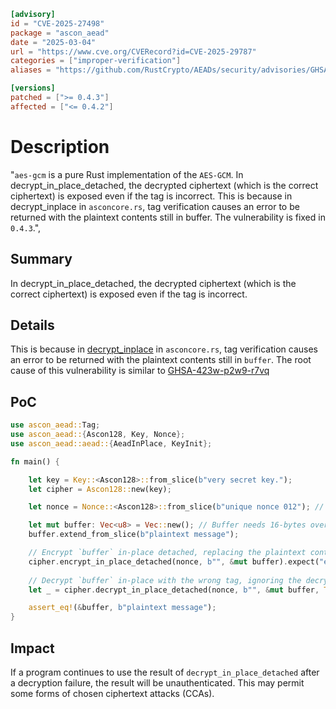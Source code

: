 ```toml
[advisory]
id = "CVE-2025-27498"
package = "ascon_aead"
date = "2025-03-04"
url = "https://www.cve.org/CVERecord?id=CVE-2025-29787"
categories = ["improper-verification"]
aliases = "https://github.com/RustCrypto/AEADs/security/advisories/GHSA-r38m-44fw-h886"

[versions]
patched = [">= 0.4.3"]
affected = ["<= 0.4.2"]
```

# Description

"`aes-gcm` is a pure Rust implementation of the `AES-GCM`. In decrypt_in_place_detached, the decrypted ciphertext (which is the correct ciphertext) is exposed even if the tag is incorrect. This is because in decrypt_inplace in `asconcore.rs`, tag verification causes an error to be returned with the plaintext contents still in buffer. The vulnerability is fixed in `0.4.3`.",

## Summary

In decrypt_in_place_detached, the decrypted ciphertext (which is the correct ciphertext) is exposed even if the tag is incorrect.

## Details

This is because in [decrypt_inplace](https://github.com/RustCrypto/AEADs/blob/8cda109f1128c4c7953a0bb0f53e1056d537e462/ascon-aead/src/asconcore.rs#L350-L364) in `asconcore.rs`, tag verification causes an error to be returned with the plaintext contents still in `buffer`. The root cause of this vulnerability is similar to [GHSA-423w-p2w9-r7vq](https://github.com/RustCrypto/AEADs/security/advisories/GHSA-423w-p2w9-r7vq)

## PoC

```rs
use ascon_aead::Tag;
use ascon_aead::{Ascon128, Key, Nonce};
use ascon_aead::aead::{AeadInPlace, KeyInit};

fn main() {

    let key = Key::<Ascon128>::from_slice(b"very secret key.");
    let cipher = Ascon128::new(key);

    let nonce = Nonce::<Ascon128>::from_slice(b"unique nonce 012"); // 128-bits; unique per message

    let mut buffer: Vec<u8> = Vec::new(); // Buffer needs 16-bytes overhead for authentication tag
    buffer.extend_from_slice(b"plaintext message");

    // Encrypt `buffer` in-place detached, replacing the plaintext contents with ciphertext
    cipher.encrypt_in_place_detached(nonce, b"", &mut buffer).expect("encryption failure!");
    
    // Decrypt `buffer` in-place with the wrong tag, ignoring the decryption error
    let _ = cipher.decrypt_in_place_detached(nonce, b"", &mut buffer, Tag::<Ascon128>::from_slice(b"\x00\x00\x00\x00\x00\x00\x00\x00\x00\x00\x00\x00\x00\x00\x00\x00"));

    assert_eq!(&buffer, b"plaintext message");
}
```

## Impact

If a program continues to use the result of `decrypt_in_place_detached` after a decryption failure, the result will be unauthenticated. This may permit some forms of chosen ciphertext attacks (CCAs).